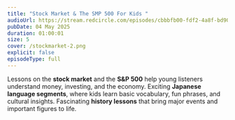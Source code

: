 ```yaml
---
title: "Stock Market & The SMP 500 For Kids "
audioUrl: https://stream.redcircle.com/episodes/cbbbfb00-fdf2-4a8f-bd90-2837508939b0/stream.mp3
pubDate: 04 May 2025
duration: 01:00:01
size: 5
cover: /stockmarket-2.png
explicit: false
episodeType: full
---
```

Lessons on the **stock market** and the **S&P 500** help young listeners understand money, investing, and the economy. Exciting **Japanese language segments**, where kids learn basic vocabulary, fun phrases, and cultural insights. Fascinating **history lessons** that bring major events and important figures to life.